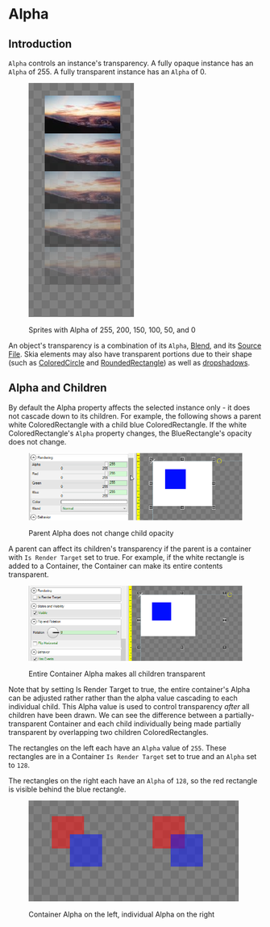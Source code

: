 # Alpha

## Introduction

`Alpha` controls an instance's transparency. A fully opaque instance has an `Alpha` of 255. A fully transparent instance has an `Alpha` of 0.

<figure><img src="../../../.gitbook/assets/image (172).png" alt=""><figcaption><p>Sprites with Alpha of 255, 200, 150, 100, 50, and 0</p></figcaption></figure>

An object's transparency is a combination of its `Alpha`, [Blend](blend.md), and its [Source File](../sprite/source-file.md). Skia elements may also have transparent portions due to their shape (such as [ColoredCircle](../skia-standard-elements/coloredcircle.md) and [RoundedRectangle](../skia-standard-elements/roundedrectangle/)) as well as [dropshadows](../skia-standard-elements/general-properties/has-dropshadow.md).

## Alpha and Children

By default the Alpha property affects the selected instance only - it does not cascade down to its children. For example, the following shows a parent white ColoredRectangle with a child blue ColoredRectangle. If the white ColoredRectangle's `Alpha` property changes, the BlueRectangle's opacity does not change.

<figure><img src="../../../.gitbook/assets/10_10 02 03.gif" alt=""><figcaption><p>Parent Alpha does not change child opacity</p></figcaption></figure>

A parent can affect its children's transparency if the parent is a container with `Is Render Target` set to true. For example, if the white rectangle is added to a Container, the Container can make its entire contents transparent.

<figure><img src="../../../.gitbook/assets/11_05 30 25.gif" alt=""><figcaption><p>Entire Container Alpha makes all children transparent</p></figcaption></figure>

Note that by setting Is Render Target to true, the entire container's Alpha can be adjusted rather rather than the alpha value cascading to each individual child.  This Alpha value is used to control transparency _after_ all children have been drawn. We can see the difference between a partially-transparent Container and each child individually being made partially transparent by overlapping two children ColoredRectangles.

The rectangles on the left each have an `Alpha` value of `255`. These rectangles are in a Container `Is Render Target` set to true and an `Alpha` set to `128`.

The rectangles on the right each have an `Alpha` of `128`, so the red rectangle is visible behind the blue rectangle.

<figure><img src="../../../.gitbook/assets/image.png" alt=""><figcaption><p>Container Alpha on the left, individual Alpha on the right</p></figcaption></figure>
